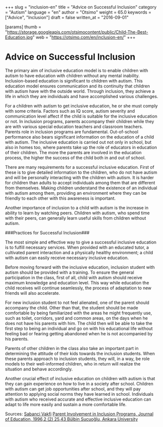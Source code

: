 +++
slug = "inclusion-en"
title = "Advice on Successful Inclusion"
category = "Autism"
language = "en"
author = "Otsimo"
weight = 65.0
keywords = ["Advice", "Inclusion"]
draft = false
written_at = "2016-09-01"

[params]
thumb = "https://storage.googleapis.com/otsimocontent/public/Child-The-Best-Education.jpg"
web = "https://otsimo.com/en/inclusion-en/"
+++

# Advice on Successful Inclusion

The primary aim of inclusive education model is to enable children with autism to have education with children without any mental inability. Inclusion-based education is significant to children with autism. This education model ensures communication and its continuity that children with autism have with the outside world. Through inclusion, they achieve a life in which they are individuals and have accomplished various challenges.

For a children with autism to get inclusive education, he or she must comply with some criteria. Factors such as IQ score, autism severity and communication level affect if the child is suitable for the inclusive education or not. In inclusion programs, parents accompany their children while they are with various special education teachers and classroom teachers. Parents role in inclusion programs are fundamental. Out-of-school performance also bears significant information on the education of a child with autism. The inclusive education is carried out not only in school, but also in homes too, where parents take up the role of educators in education of their children. The more the parents are involved in the education process, the higher the success of the child both in and out of school.

There are many requirements for a successful inclusive education. First of these is to give detailed information to the children, who do not have autism and will be personally interacting with the children with autism. It is harder for children than adults to accept individuals among them that are different from themselves. Making children understand the existence of an individual with autism among them, providing an environment where they can be friendly to each other with this awareness is important.

Another importance of inclusion to a child with autism is the increase in ability to learn by watching peers. Children with autism, who spend time with their peers, can generally learn useful skills from children without autism.

###Practices for Successful Inclusion###

The most simple and effective way to give a successful inclusive education is to fulfill necessary services. When provided with an educated tutor, a cultivated parent interaction and a physically healthy environment; a child with autism can easily receive necessary inclusive education.

Before moving forward with the inclusive education, inclusion student with autism should be provided with a training. To ensure the general participation in the class, first of all, child with autism should receive maximum knowledge and education level. This way while education the child receives will continue seamlessly, the process of adaptation to new friends will also accelerate.

For new inclusion student to not feel alienated, one of the parent should accompany the child. Other than that, the student should be made comfortable by being familiarized with the areas he might frequently use, such as toilet, corridors, yard and common areas, on the days when he does not have his parents with him. The child then will be able to take the first step to being an individual and go on with his educational life without feeling bad or fearing getting abandoned when he is not accompanied by his parents.

Parents of other children in the class also take an important part in determining the attitude of their kids towards the inclusion students. When these parents approach to inclusion students, they will, in a way, be role models to their well-informed children, who in return will realize the situation and behave accordingly.

Another crucial effect of inclusive education on children with autism is that they can gain experience on how to live in a society after school. Children with autism can get job opportunities after school, and they will pay attention to applying social norms they have learned in school. Individuals with autism who received accurate and effective inclusive education can adapt to life more easily and sustain a more comfortable life.

Sources:
[Sabanci Vakfi](http://www.sabancivakfi.org/files/html/programlar/tghp/Tohum_Kaynastirma_Durum_Raporu.pdf)
[Parent Involvement in Inclusion Programs, Journal of Education, 1996,2 (2) 25,43 Bülbin Sucuoğlu, Ankara University](http://www.isikozelegitim.com/uploads/File/Otistiklerin%20Kaynastirma%20Egitimi.pdf)

